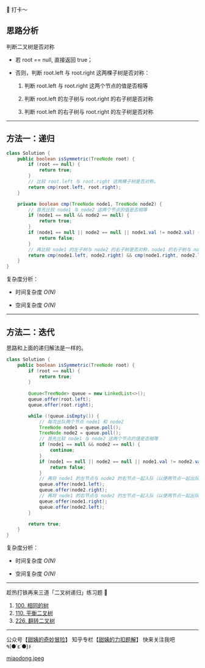 
🙋‍ 打卡～

## 思路分析

判断二叉树是否对称
- 若 root == null, 直接返回 true；

- 否则，判断 root.left 与 root.right 这两棵子树是否对称：

     1. 判断 root.left 与 root.right 这两个节点的值是否相等
     
     2. 判断 root.left 的左子树与 root.right 的右子树是否对称
     
     3. 判断 root.left 的右子树与 root.right 的左子树是否对称



---
## 方法一：递归

```java
class Solution {
    public boolean isSymmetric(TreeNode root) {
        if (root == null) {
            return true;
        }
        // 比较 root.left 与 root.right 这两棵子树是否对称。
        return cmp(root.left, root.right);
    }

    private boolean cmp(TreeNode node1, TreeNode node2) {
        // 首先比较 node1 与 node2 这两个节点的值是否相等
        if (node1 == null && node2 == null) {
            return true;
        }
        if (node1 == null || node2 == null || node1.val != node2.val) {
            return false;
        }
        // 再比较 node1 的左子树与 node2 的右子树是否对称，node1 的右子树与 node2 的左子树是否对称。
        return cmp(node1.left, node2.right) && cmp(node1.right, node2.left);
    }
}
```

复杂度分析：

- 时间复杂度 *O(N)*

- 空间复杂度 *O(N)*

---

## 方法二：迭代

思路和上面的递归解法是一样的。

``` Java
class Solution {
    public boolean isSymmetric(TreeNode root) {
        if (root == null) {
            return true;
        }
        
        Queue<TreeNode> queue = new LinkedList<>();
        queue.offer(root.left);
        queue.offer(root.right);

        while (!queue.isEmpty()) {
            // 每次出队两个节点 node1 和 node2
            TreeNode node1 = queue.poll();
            TreeNode node2 = queue.poll();
            // 首先比较 node1 与 node2 这两个节点的值是否相等
            if (node1 == null && node2 == null) {
                continue;
            }
            if (node1 == null || node2 == null || node1.val != node2.val) {
                return false;
            }
            // 再将 node1 的左节点与 node2 的右节点一起入队（以便两节点一起出队，进行比较）
            queue.offer(node1.left);
            queue.offer(node2.right);
            // 再将 node1 的右节点与 node2 的左节点一起入队（以便两节点一起出队，进行比较）
            queue.offer(node1.right);
            queue.offer(node2.left);
        }

        return true;
    }
}
```

复杂度分析：

- 时间复杂度 *O(N)*

- 空间复杂度 *O(N)*

---
趁热打铁再来三道「二叉树递归」练习题 💪
1. [100. 相同的树](https://leetcode-cn.com/problems/same-tree/)
2. [110. 平衡二叉树](https://leetcode-cn.com/problems/balanced-binary-tree/)
3. [226. 翻转二叉树](https://leetcode-cn.com/problems/invert-binary-tree/)

---

公众号【[甜姨的奇妙冒险](https://sweeetiee-1256505723.cos.ap-beijing.myqcloud.com/sweetiee.jpeg)】
知乎专栏【[甜姨的力扣题解](https://zhuanlan.zhihu.com/c_1224355183452614656)】
快来关注我吧 ٩(●˙ε˙●)۶

 [miaodong.jpeg](https://pic.leetcode-cn.com/18cb9fdfcfd9652d88342e6b7341d42a5741985765ff51e3254b38f20f2e8c5c-miaodong.jpeg)

